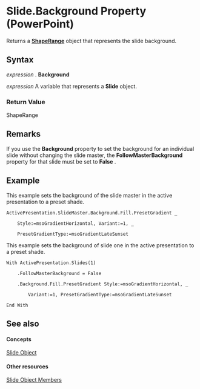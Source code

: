 
# Slide.Background Property (PowerPoint)

Returns a  **[ShapeRange](0a194183-380e-ffb6-9336-b5bd311e917d.md)** object that represents the slide background.


## Syntax

 _expression_ . **Background**

 _expression_ A variable that represents a **Slide** object.


### Return Value

ShapeRange


## Remarks

If you use the  **Background** property to set the background for an individual slide without changing the slide master, the **FollowMasterBackground** property for that slide must be set to **False** .


## Example

This example sets the background of the slide master in the active presentation to a preset shade.


```
ActivePresentation.SlideMaster.Background.Fill.PresetGradient _

    Style:=msoGradientHorizontal, Variant:=1, _

    PresetGradientType:=msoGradientLateSunset
```

This example sets the background of slide one in the active presentation to a preset shade.




```
With ActivePresentation.Slides(1)

    .FollowMasterBackground = False

    .Background.Fill.PresetGradient Style:=msoGradientHorizontal, _

        Variant:=1, PresetGradientType:=msoGradientLateSunset

End With
```


## See also


#### Concepts


[Slide Object](afe42344-6898-00d2-ecc1-b0ed23a71fe8.md)
#### Other resources


[Slide Object Members](3e34272b-615c-fa3f-4f0c-ceeba3c8f130.md)
